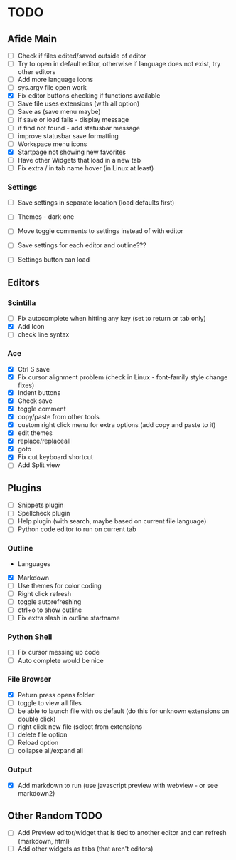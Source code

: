 # TODO

## Afide Main
- [ ] Check if files edited/saved outside of editor
- [ ] Try to open in default editor, otherwise if language does not exist, try other editors
- [ ] Add more language icons
- [ ] sys.argv file open work
- [x] Fix editor buttons checking if functions available
- [ ] Save file uses extensions (with all option)
- [ ] Save as (save menu maybe)
- [ ] if save or load fails - display message
- [ ] if find not found - add statusbar message
- [ ] improve statusbar save formatting
- [ ] Workspace menu icons
- [x] Startpage not showing new favorites
- [ ] Have other Widgets that load in a new tab
- [ ] Fix extra / in tab name hover (in Linux at least)

### Settings
- [ ] Save settings in separate location (load defaults first)
- [ ] Themes - dark one
- [ ] Move toggle comments to settings instead of with editor
- [ ] Save settings for each editor and outline???
- [ ] Settings button can load 


## Editors

### Scintilla
- [ ] Fix autocomplete when hitting any key (set to return or tab only)
- [x] Add Icon
- [ ] check line syntax

### Ace
- [x] Ctrl S save
- [x] Fix cursor alignment problem (check in Linux - font-family style change fixes)
- [x] Indent buttons
- [x] Check save
- [x] toggle comment
- [x] copy/paste from other tools
- [x] custom right click menu for extra options (add copy and paste to it)
- [x] edit themes
- [x] replace/replaceall
- [x] goto
- [x] Fix cut keyboard shortcut
- [ ] Add Split view

## Plugins
- [ ] Snippets plugin
- [ ] Spellcheck plugin
- [ ] Help plugin (with search, maybe based on current file language)
- [ ] Python code editor to run on current tab

### Outline
- Languages
 - [x] Markdown
- [ ] Use themes for color coding
- [ ] Right click refresh
- [ ] toggle autorefreshing
- [ ] ctrl+o to show outline
- [ ] Fix extra slash in outline startname

### Python Shell
- [ ] Fix cursor messing up code
- [ ] Auto complete would be nice

### File Browser
- [x] Return press opens folder
- [ ] toggle to view all files
- [ ] be able to launch file with os default (do this for unknown extensions on double click)
- [ ] right click new file (select from extensions
- [ ] delete file option
- [ ] Reload option
- [ ] collapse all/expand all

### Output
- [x] Add markdown to run (use javascript preview with webview - or see markdown2)

## Other Random TODO
- [ ] Add Preview editor/widget that is tied to another editor and can refresh (markdown, html)
- [ ] Add other widgets as tabs (that aren't editors)
